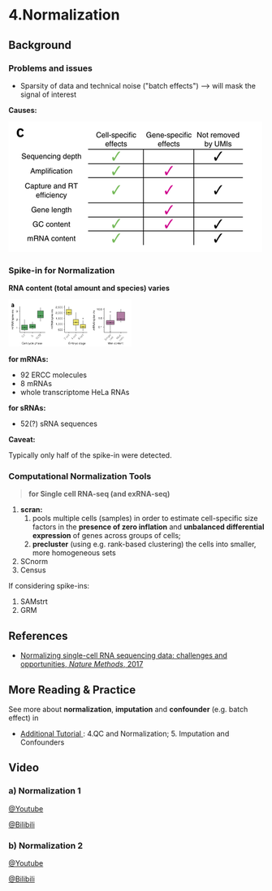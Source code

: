 # 4.Normalization

## Background 

### Problems and issues

* Sparsity of data and technical noise \("batch effects"\) --&gt; will mask the signal of interest

**Causes:**

![](../.gitbook/assets/noise.png)

### Spike-in for Normalization

**RNA content \(total amount and species\) varies**

![](../.gitbook/assets/rna-content.png)

**for mRNAs:**

* 92 ERCC molecules
* 8 mRNAs
* whole transcriptome HeLa RNAs

**for sRNAs:**

* 52\(?\) sRNA sequences

**Caveat:**

Typically only half of the spike-in were detected.

###  Computational Normalization Tools

> **for Single cell RNA-seq \(and exRNA-seq\)**

1. **scran:**
   1. pools multiple cells \(samples\) in order to estimate cell-specific size factors in the **presence of zero inflation** and **unbalanced differential expression** of genes across groups of cells;
   2. **precluster** \(using e.g. rank-based clustering\) the cells into smaller, more homogeneous sets 
2. SCnorm
3. Census

If considering spike-ins:

1. SAMstrt
2. GRM

## **References**

* [Normalizing single-cell RNA sequencing data: challenges and opportunities, _Nature Methods_, 2017](https://www.ncbi.nlm.nih.gov/pubmed/28504683)

## **More Reading & Practice**

See more about **normalization**, **imputation** and **confounder** \(e.g. batch effect\) in 

* [Additional Tutorial ](../getting-startted.md#learning-materials): 4.QC and Normalization; 5. Imputation and Confounders

## Video

### a\) Normalization 1

[@Youtube](ttps://youtu.be/QCxNIGrTWh0)   

[@Bilibili](https://player.bilibili.com/player.html?aid=30592584&cid=53396844&page=1)


### b\) Normalization 2

[@Youtube](https://youtu.be/QDy2grY78DE)   

[@Bilibili](https://player.bilibili.com/player.html?aid=30592643&cid=53396972&page=1)


